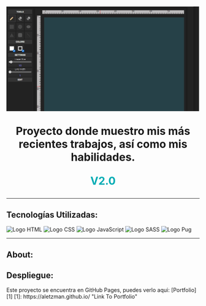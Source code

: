 <h1 style="text-align: center;> Portfolio Web :bookmark_tabs: </h1>
<div style="text-align: center"> 
    <img src="https://github.com/AletzMan/aletzman.github.io/blob/main/assets/photos/project_0.jpg"/>
</div>
<br>
<p>Proyecto donde muestro mis más recientes trabajos, así como mis habilidades.</p> 
<span style="color:#00ACB4">V2.0</span>

------------
<h2>Tecnologías Utilizadas:</h2>
<div display:flex; flex-direction:column; margin:15px">
        <img style="width:40px" src="https://www.w3.org/html/logo/downloads/HTML5_Badge.svg" title="Logo HTML"/>
        <img style="width:40px" src="https://upload.wikimedia.org/wikipedia/commons/6/62/CSS3_logo.svg" title="Logo CSS"/>
        <img style="width:40px" src="https://upload.wikimedia.org/wikipedia/commons/6/6a/JavaScript-logo.png" title="Logo JavaScript"/>
        <img style="width:40px" src="https://sass-lang.com/assets/img/logos/logo-b6e1ef6e.svg" title="Logo SASS"/>
        <img style="width:40px" src="https://cdn.worldvectorlogo.com/logos/pug.svg" title="Logo Pug"/>
</div>

----
<h2>About:</h2>

<h2>Despliegue:</h2>
Este proyecto se encuentra en GitHub Pages, puedes verlo aqui: [Portfolio][1]
[1]: https://aletzman.github.io/ "Link To Portfolio"
